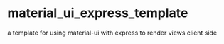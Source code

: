 # material_ui_express_template
a template for using material-ui with express to render views client side
